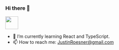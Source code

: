 ### Hi there 👋
<img src="https://media.giphy.com/media/vFKqnCdLPNOKc/giphy.gif" width="40" height="40" />

- 🌱 I’m currently learning React and TypeScript.
- 📫 How to reach me: JustinRoesner@gmail.com
